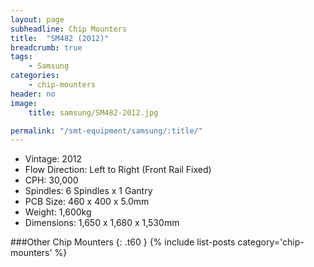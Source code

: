 ```yaml
---
layout: page
subheadline: Chip Mounters
title:  "SM482 (2012)"
breadcrumb: true
tags:
    - Samsung
categories:
    - chip-mounters
header: no
image:
    title: samsung/SM482-2012.jpg

permalink: "/smt-equipment/samsung/:title/"
---
```


- Vintage: 2012
- Flow Direction: Left to Right (Front Rail Fixed)
- CPH: 30,000
- Spindles: 6 Spindles x 1 Gantry
- PCB Size: 460 x 400 x 5.0mm
- Weight: 1,600kg
- Dimensions: 1,650 x 1,680 x 1,530mm

###Other Chip Mounters
{: .t60 }
{% include list-posts category='chip-mounters' %}
